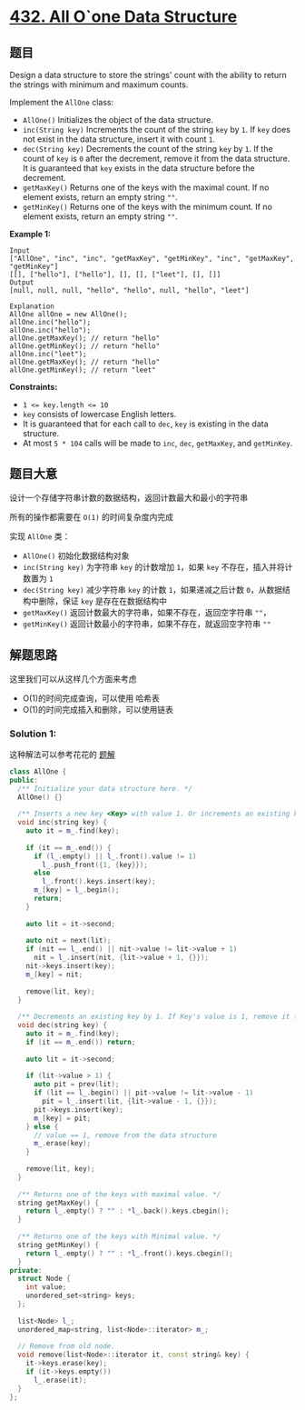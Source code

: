 # [432. All O`one Data Structure](https://leetcode-cn.com/problems/all-oone-data-structure/)

## 题目

Design a data structure to store the strings' count with the ability to return the strings with minimum and maximum counts.

Implement the `AllOne` class:

- `AllOne()` Initializes the object of the data structure.
- `inc(String key)` Increments the count of the string `key` by `1`. If `key` does not exist in the data structure, insert it with count `1`.
- `dec(String key)` Decrements the count of the string `key` by `1`. If the count of `key` is `0` after the decrement, remove it from the data structure. It is guaranteed that `key` exists in the data structure before the decrement.
- `getMaxKey()` Returns one of the keys with the maximal count. If no element exists, return an empty string `""`.
- `getMinKey()` Returns one of the keys with the minimum count. If no element exists, return an empty string `""`.

 

**Example 1:**

```
Input
["AllOne", "inc", "inc", "getMaxKey", "getMinKey", "inc", "getMaxKey", "getMinKey"]
[[], ["hello"], ["hello"], [], [], ["leet"], [], []]
Output
[null, null, null, "hello", "hello", null, "hello", "leet"]

Explanation
AllOne allOne = new AllOne();
allOne.inc("hello");
allOne.inc("hello");
allOne.getMaxKey(); // return "hello"
allOne.getMinKey(); // return "hello"
allOne.inc("leet");
allOne.getMaxKey(); // return "hello"
allOne.getMinKey(); // return "leet"
```

 

**Constraints:**

- `1 <= key.length <= 10`
- `key` consists of lowercase English letters.
- It is guaranteed that for each call to `dec`, `key` is existing in the data structure.
- At most `5 * 104` calls will be made to `inc`, `dec`, `getMaxKey`, and `getMinKey`.

## 题目大意

设计一个存储字符串计数的数据结构，返回计数最大和最小的字符串

所有的操作都需要在 `O(1)` 的时间复杂度内完成 

实现 `AllOne` 类：

- `AllOne()` 初始化数据结构对象
- `inc(String key)` 为字符串 `key` 的计数增加 `1`，如果 `key` 不存在，插入并将计数置为 `1`
- `dec(String key)` 减少字符串 `key` 的计数 `1`，如果递减之后计数 `0`，从数据结构中删除，保证 `key` 是存在在数据结构中
- `getMaxKey()` 返回计数最大的字符串，如果不存在，返回空字符串 `""`，
- `getMinKey()` 返回计数最小的字符串，如果不存在，就返回空字符串 `""`

## 解题思路

这里我们可以从这样几个方面来考虑
- O(1)的时间完成查询，可以使用 哈希表
- O(1)的时间完成插入和删除，可以使用链表

### Solution 1:

这种解法可以参考花花的 [题解](https://www.bilibili.com/video/BV1XW411d7qR?spm_id_from=333.999.0.0)

````c++
class AllOne {
public:
  /** Initialize your data structure here. */
  AllOne() {}
 
  /** Inserts a new key <Key> with value 1. Or increments an existing key by 1. */
  void inc(string key) {
    auto it = m_.find(key);
    
    if (it == m_.end()) {
      if (l_.empty() || l_.front().value != 1) 
        l_.push_front({1, {key}});
      else
        l_.front().keys.insert(key);
      m_[key] = l_.begin();
      return;
    }
    
    auto lit = it->second;
    
    auto nit = next(lit);
    if (nit == l_.end() || nit->value != lit->value + 1)
      nit = l_.insert(nit, {lit->value + 1, {}});
    nit->keys.insert(key);
    m_[key] = nit;
    
    remove(lit, key);
  }
 
  /** Decrements an existing key by 1. If Key's value is 1, remove it from the data structure. */
  void dec(string key) {
    auto it = m_.find(key);
    if (it == m_.end()) return;
    
    auto lit = it->second;
        
    if (lit->value > 1) {
      auto pit = prev(lit);
      if (lit == l_.begin() || pit->value != lit->value - 1)
        pit = l_.insert(lit, {lit->value - 1, {}});
      pit->keys.insert(key);
      m_[key] = pit;
    } else {
      // value == 1, remove from the data structure
      m_.erase(key);
    }
    
    remove(lit, key);    
  }
 
  /** Returns one of the keys with maximal value. */
  string getMaxKey() {
    return l_.empty() ? "" : *l_.back().keys.cbegin();
  }
 
  /** Returns one of the keys with Minimal value. */
  string getMinKey() {
    return l_.empty() ? "" : *l_.front().keys.cbegin();
  }
private:
  struct Node {  
    int value;
    unordered_set<string> keys;
  };
  
  list<Node> l_;
  unordered_map<string, list<Node>::iterator> m_;
  
  // Remove from old node.
  void remove(list<Node>::iterator it, const string& key) {
    it->keys.erase(key);
    if (it->keys.empty())
      l_.erase(it);
  }
};

````
